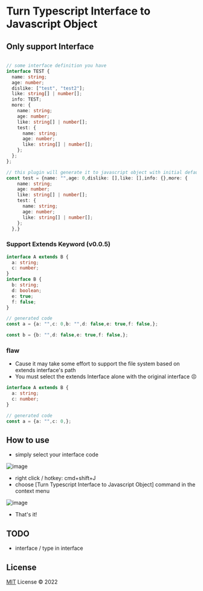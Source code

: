 # Turn Typescript Interface to Javascript Object

## Only support Interface

``` typescript

// some interface definition you have
interface TEST {
  name: string;
  age: number;
  dislike: ["test", "test2"];
  like: string[] | number[];
  info: TEST;
  more: {
    name: string;
    age: number;
    like: string[] | number[];
    test: {
      name: string;
      age: number;
      like: string[] | number[];
    };
  };
};

// this plugin will generate it to javascript object with initial default value
const test = {name: "",age: 0,dislike: [],like: [],info: {},more: {
    name: string;
    age: number;
    like: string[] | number[];
    test: {
      name: string;
      age: number;
      like: string[] | number[];
    };
  },}
```

### Support Extends Keyword (v0.0.5)

``` typescript
interface A extends B {
  a: string;
  c: number;
}
interface B {
  b: string;
  d: boolean;
  e: true;
  f: false;
}

// generated code
const a = {a: "",c: 0,b: "",d: false,e: true,f: false,};

const b = {b: "",d: false,e: true,f: false,};
```

### flaw

- Cause it may take some effort to support the file system based on extends interface's path 
- You must select the extends Interface alone with the original interface 😣

``` typescript
interface A extends B {
  a: string;
  c: number;
}

// generated code
const a = {a: "",c: 0,};
```

## How to use

- simply select your interface code

![image](https://user-images.githubusercontent.com/17822243/172056597-28de4cd6-cd0a-4bae-a636-74ef39ba4ea0.png)

- right click / hotkey: cmd+shift+J
- choose [Turn Typescript Interface to Javascript Object] command in the context menu

![image](https://user-images.githubusercontent.com/17822243/172056546-7c3079d4-4ec3-43e3-9204-e32c95dfc958.png)
- That's it! 
## TODO

- interface / type in interface

## License

[MIT](./LICENSE) License © 2022
